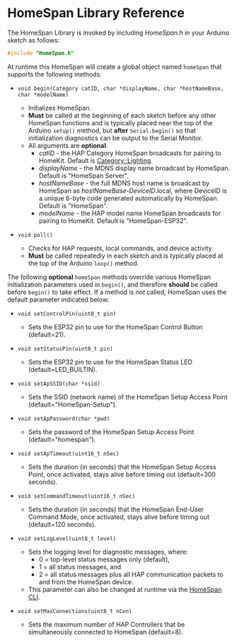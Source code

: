 # HomeSpan Library Reference

The HomeSpan Library is invoked by including *HomeSpan.h* in your Arduino sketch as follows:

```C++
#include "HomeSpan.h"
```

At runtime this HomeSpan will create a global object named `homeSpan` that supports the following methods:

* `void begin(Category catID, char *displayName, char *hostNameBase, char *modelName)` 
  * Initializes HomeSpan.
  * **Must** be called at the beginning of each sketch before any other HomeSpan functions and is typically placed near the top of the Arduino `setup()` method, but **after** `Serial.begin()` so that initialization diagnostics can be output to the Serial Monitor.
  * All arguments are **optional**.
    * *catID* - the HAP Category HomeSpan broadcasts for pairing to HomeKit.  Default is [Category::Lighting](Categories.md).
    * *displayName* - the MDNS display name broadcast by HomeSpan.  Default is "HomeSpan Server".
    * *hostNameBase* - the full MDNS host name is broadcast by HomeSpan as *hostNameBase-DeviceID*.local, where DeviceID is a unique 6-byte code generated automatically by HomeSpan.  Default is "HomeSpan".
    * *modelName* - the HAP model name HomeSpan broadcasts for pairing to HomeKit.  Default is "HomeSpan-ESP32".
 
 * `void poll()`
   * Checks for HAP requests, local commands, and device activity.
   * **Must** be called repeatedly in each sketch and is typically placed at the top of the Arduino `loop()` method.
   
The following **optional** `homeSpan` methods override various HomeSpan initialization parameters used in `begin()`, and therefore **should** be called before `begin()` to take effect.  If a method is *not* called, HomeSpan uses the default parameter indicated below:

* `void setControlPin(uint8_t pin)`
  * Sets the ESP32 pin to use for the HomeSpan Control Button (default=21).
  
* `void setStatusPin(uint8_t pin)`
  * Sets the ESP32 pin to use for the HomeSpan Status LED (default=LED_BUILTIN).
  
* `void setApSSID(char *ssid)`
  * Sets the SSID (network name) of the HomeSpan Setup Access Point (default="HomeSpan-Setup").
  
* `void setApPassword(char *pwd)`
  * Sets the password of the HomeSpan Setup Access Point (default="homespan").
  
* `void setApTimeout(uint16_t nSec)`
  * Sets the duration (in seconds) that the HomeSpan Setup Access Point, once activated, stays alive before timing out (default=300 seconds).
  
* `void setCommandTimeout(uint16_t nSec)`
  * Sets the duration (in seconds) that the HomeSpan End-User Command Mode, once activated, stays alive before timing out (default=120 seconds).
  
* `void setLogLevel(uint8_t level)`
  * Sets the logging level for diagnostic messages, where:
    * 0 = top-level status messages only (default),
    * 1 = all status messages, and
    * 2 = all status messages plus all HAP communication packets to and from the HomeSpan device.
  * This parameter can also be changed at runtime via the [HomeSpan CLI](CLI.md#log-levels).
  
* `void setMaxConnections(uint8_t nCon)`
  * Sets the maximum number of HAP Controllers that be simultaneously connected to HomeSpan (default=8).
